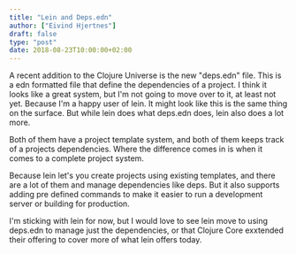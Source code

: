 ```yaml
---
title: "Lein and Deps.edn"
author: ["Eivind Hjertnes"]
draft: false
type: "post"
date: 2018-08-23T10:00:00+02:00
---
```


A recent addition to the Clojure Universe is the new "deps.edn" file.
This is a edn formatted file that define the dependencies of a project.
I think it looks like a great system, but I'm not going to move over to
it, at least not yet. Because I'm a happy user of lein. It might look
like this is the same thing on the surface. But while lein does what
deps.edn does, lein also does a lot more.

Both of them have a project template system, and both of them keeps
track of a projects dependencies. Where the difference comes in is when
it comes to a complete project system.

Because lein let's you create projects using existing templates, and
there are a lot of them and manage dependencies like deps. But it also
supports adding pre defined commands to make it easier to run a
development server or building for production.

I'm sticking with lein for now, but I would love to see lein move to
using deps.edn to manage just the dependencies, or that Clojure Core
exxtended their offering to cover more of what lein offers today.

